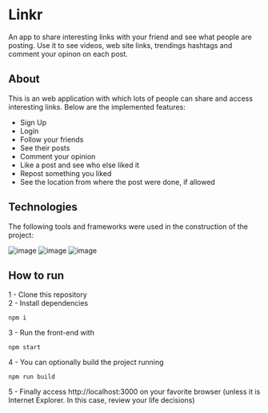 # Linkr

An app to share interesting links with your friend and see what people are posting. Use it to see videos, web site links, trendings hashtags and comment your opinon on each post.

## About

This is an web application with which lots of people can share and access interesting links. Below are the implemented features:

- Sign Up
- Login
- Follow your friends
- See their posts
- Comment your opinion
- Like a post and see who else liked it
- Repost something you liked
- See the location from where the post were done, if allowed

## Technologies

The following tools and frameworks were used in the construction of the project:

![image](https://camo.githubusercontent.com/76fbcc2b8eda3d26d881c9719074ec0af04410fdc2fb02438ffb72535046fb6b/68747470733a2f2f696d672e736869656c64732e696f2f62616467652f72656163742d6170702532302d2532333230323332612e7376673f267374796c653d666f722d7468652d626164676526636f6c6f723d363064646639266c6f676f3d7265616374266c6f676f436f6c6f723d253233363144414642)
![image](https://img.shields.io/badge/styled--components-DB7093?style=for-the-badge&logo=styled-components&logoColor=white)
![image](https://camo.githubusercontent.com/02621d023c99135970b1abbfe932b6a6a0b2e42aaebedae5f8299fd88d9ce029/68747470733a2f2f696d672e736869656c64732e696f2f62616467652f6178696f732532302d2532333230323332612e7376673f267374796c653d666f722d7468652d626164676526636f6c6f723d696e666f726d6174696f6e616c)

## How to run

1 - Clone this repository </br>
2 - Install dependencies </br>
```
npm i
```
3 - Run the front-end with </br>
```
npm start
```
4 - You can optionally build the project running </br>
```
npm run build
```
5 - Finally access http://localhost:3000 on your favorite browser (unless it is Internet Explorer. In this case, review your life decisions)
